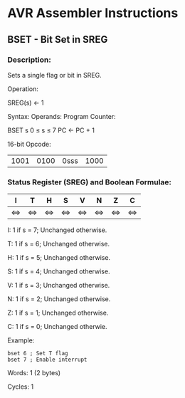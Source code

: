AVR Assembler Instructions
==========================

BSET - Bit Set in SREG
----------------------

### <a href="" id="N13F33"></a> Description:

Sets a single flag or bit in SREG.

Operation:

SREG(s) ← 1

Syntax: Operands: Program Counter:

BSET s 0 ≤ s ≤ 7 PC ← PC + 1

16-bit Opcode:

|      |      |      |      |
|------|------|------|------|
| 1001 | 0100 | 0sss | 1000 |

### <a href="" id="N13F66"></a> Status Register (SREG) and Boolean Formulae:

| I   | T   | H   | S   | V   | N   | Z   | C   |
|-----|-----|-----|-----|-----|-----|-----|-----|
| ⇔   | ⇔   | ⇔   | ⇔   | ⇔   | ⇔   | ⇔   | ⇔   |

I: 1 if s = 7; Unchanged otherwise.

T: 1 if s = 6; Unchanged otherwise.

H: 1 if s = 5; Unchanged otherwise.

S: 1 if s = 4; Unchanged otherwise.

V: 1 if s = 3; Unchanged otherwise.

N: 1 if s = 2; Unchanged otherwise.

Z: 1 if s = 1; Unchanged otherwise.

C: 1 if s = 0; Unchanged otherwie.

Example:

``` programlisting
bset 6 ; Set T flag
bset 7 ; Enable interrupt
```

Words: 1 (2 bytes)

Cycles: 1
